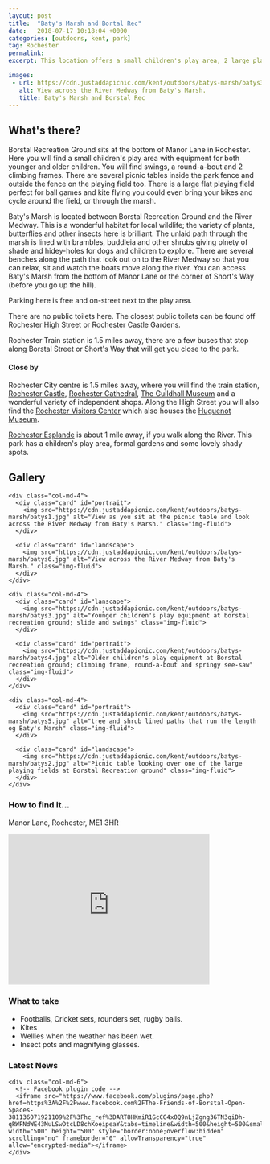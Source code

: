 ```yaml
---
layout: post
title:  "Baty's Marsh and Bortal Rec"
date:   2018-07-17 10:18:04 +0000
categories: [outdoors, kent, park]
tag: Rochester
permalink: 
excerpt: This location offers a small children's play area, 2 large playing fields and lovely walks along the banks of the River Medway on a buddleia and bramble lined path.

images: 
 - url: https://cdn.justaddapicnic.com/kent/outdoors/batys-marsh/batys3.jpg
   alt: View across the River Medway from Baty's Marsh.
   title: Baty's Marsh and Borstal Rec
---
```


## What's there?
Borstal Recreation Ground sits at the bottom of Manor Lane in Rochester.  Here you will find a small children's play area with equipment for both younger and older children.  You will find swings, a round-a-bout and 2 climbing frames.  There are several picnic tables inside the park fence and outside the fence on the playing field too.  There is a large flat playing field perfect for ball games and kite flying you could even bring your bikes and cycle around the field, or through the marsh.

Baty's Marsh is located between Borstal Recreation Ground and the River Medway.  This is a wonderful habitat for local wildlife; the variety of plants, butterflies and other insects here is brilliant.  The unlaid path through the marsh is lined with brambles, buddleia and other shrubs giving plnety of shade and hidey-holes for dogs and children to explore.  There are several benches along the path that look out on to the River Medway so that you can relax, sit and watch the boats move along the river.  You can access Baty's Marsh from the bottom of Manor Lane or the corner of Short's Way (before you go up the hill).

Parking here is free and on-street next to the play area.

There are no public toilets here.  The closest public toilets can be found off Rochester High Street or Rochester Castle Gardens.

Rochester Train station is 1.5 miles away, there are a few buses that stop along Borstal Street or Short's Way that will get you close to the park.

#### Close by

Rochester City centre is 1.5 miles away, where you will find the train station, [Rochester Castle](http://www.english-heritage.org.uk/visit/places/rochester-castle/), [Rochester Cathedral](https://justaddapicnic.com/indoors/kent/cathedral/2018/02/21/rochester-cathedral.html), [The Guildhall Museum](http://www.justaddapicnic.com/indoors/kent/museum/2018/01/02/guildhall_museum.html) and a wonderful variety of independent shops.  Along the High Street you will also find the [Rochester Visitors Center](https://www.visitmedway.org/getting-here/visitor-information-centre/) which also houses the [Huguenot Museum](http://huguenotmuseum.org/).

[Rochester Esplande](https://justaddapicnic.com/outdoors/kent/park/2018/05/08/rochester-esplanade.html) is about 1 mile away, if you walk along the River. This park has a children's play area, formal gardens and some lovely shady spots.


## Gallery

<div class="container">

  <div class="row">

    <div class="col-md-4">
      <div class="card" id="portrait">
        <img src="https://cdn.justaddapicnic.com/kent/outdoors/batys-marsh/batys1.jpg" alt="View as you sit at the picnic table and look across the River Medway from Baty's Marsh." class="img-fluid">
      </div>

      <div class="card" id="landscape">
        <img src="https://cdn.justaddapicnic.com/kent/outdoors/batys-marsh/batys6.jpg" alt="View across the River Medway from Baty's Marsh." class="img-fluid">
      </div>  
    </div>

    <div class="col-md-4">
      <div class="card" id="lanscape">
        <img src="https://cdn.justaddapicnic.com/kent/outdoors/batys-marsh/batys3.jpg" alt="Younger children's play equipment at borstal recreation ground; slide and swings" class="img-fluid">
      </div>

      <div class="card" id="portrait">
        <img src="https://cdn.justaddapicnic.com/kent/outdoors/batys-marsh/batys4.jpg" alt="Older children's play equipment at Borstal recreation ground; climbing frame, round-a-bout and springy see-saw" class="img-fluid">
      </div>
    </div>

    <div class="col-md-4">
      <div class="card" id="portrait">
        <img src="https://cdn.justaddapicnic.com/kent/outdoors/batys-marsh/batys5.jpg" alt="tree and shrub lined paths that run the length og Baty's Marsh" class="img-fluid">
      </div>

      <div class="card" id="landscape">
        <img src="https://cdn.justaddapicnic.com/kent/outdoors/batys-marsh/batys2.jpg" alt="Picnic table looking over one of the large playing fields at Borstal Recreation ground" class="img-fluid">
      </div>
    </div>

  </div>      
</div>


### How to find it...
Manor Lane, Rochester, ME1 3HR

<iframe src="https://www.google.com/maps/embed?pb=!1m18!1m12!1m3!1d2490.452939934868!2d0.48188195195546424!3d51.37635297951384!2m3!1f0!2f0!3f0!3m2!1i1024!2i768!4f13.1!3m3!1m2!1s0x47d8cdda6fb1de69%3A0x5711afbe922c7027!2sBorstal+Recreation+Ground!5e0!3m2!1sen!2suk!4v1531828998406" width="400" height="300" frameborder="0" style="border:0" allowfullscreen></iframe>

### What to take
* Footballs, Cricket sets, rounders set, rugby balls.
* Kites
* Wellies when the weather has been wet.
* Insect pots and magnifying glasses.

### Latest News

<div class="container">
 <div class="row">
<!--    <div class="col-md-6">
      Twitter plugin code
    </div> -->
  
    <div class="col-md-6">
      <!-- Facebook plugin code -->
      <iframe src="https://www.facebook.com/plugins/page.php?href=https%3A%2F%2Fwww.facebook.com%2FThe-Friends-of-Borstal-Open-Spaces-381136071921109%2F%3Fhc_ref%3DART8HKmiR1GcCG4x0Q9nLjZgng36TN3qiDh-qRWFNdWE43MuLSwDtcLD8chKoeipeaY&tabs=timeline&width=500&height=500&small_header=true&adapt_container_width=true&hide_cover=false&show_facepile=false&appId" width="500" height="500" style="border:none;overflow:hidden" scrolling="no" frameborder="0" allowTransparency="true" allow="encrypted-media"></iframe>
    </div>
  </div>
</div>
